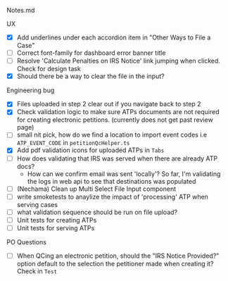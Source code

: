 Notes.md

UX 
- [x] Add underlines under each accordion item in "Other Ways to File a Case"
- [ ] Correct font-family for dashboard error banner title 
- [ ] Resolve 'Calculate Penalties on IRS Notice' link jumping when clicked. Check for design task
- [x] Should there be a way to clear the file in the input?

Engineering bug
- [x] Files uploaded in step 2 clear out if you navigate back to step 2
- [x] Check validation logic to make sure ATPs documents are not required for creating electronic petitions. (currently does not get past review page)
- [ ] small nit pick, how do we find a location to import event codes i.e `ATP_EVENT_CODE` in `petitionQcHelper.ts`
- [x] Add pdf validation icons for uploaded ATPs in `Tabs`
- [ ] How does validating that IRS was served when there are already ATP docs?
    - How can we confirm email was sent 'locally'? So far, I'm validating the logs in web api to see that destinations was populated
- [ ] (Nechama) Clean up Multi Select File Input component
- [ ] write smoketests to anaylize the impact of 'processing' ATP when serving cases
- [ ] what validation sequence should be run on file upload?
- [ ] Unit tests for creating ATPs
- [ ] Unit tests for serving ATPs

PO Questions
- [ ] When QCing an electronic petition, should the "IRS Notice Provided?" option default to the selection the petitioner made when creating it? Check in `Test`
